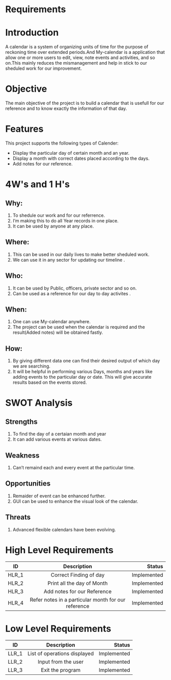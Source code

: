 
# Requirements

# Introduction
A calendar is a system of organizing units of time for the purpose of reckoning time over extended periods.And My-calendar is a application that allow one or more users to edit, view, note events and activities, and so on.This mainly reduces the mismanagement and help in stick to our sheduled work for our improvement. 

# Objective
The main objective of the project is to build a calendar that is usefull for our reference and to know exactly the information of that day.

# Features
This project supports the following types of Calender:

- Display the particular day of certain month and an year.
- Display a month with correct dates placed according to the days. 
- Add notes for our reference.

# 4W's and 1 H's
## Why:
1. To shedule our work and for our referrence.
2. I’m making this to do all Year records in one place.
3. It can be used by anyone at any place.

## Where:
1. This can be used in our daily lives to make better sheduled work.
2. We can use it in any sector for updating our timeline .

## Who:
1. It can be used by Public, officers, private sector and so on.
2. Can be used as a reference for our day to day activites .

## When:
1. One can use My-calendar anywhere.
2. The project can be used when the calendar is required and the result(Added notes) will be obtained fastly.

## How:
1. By giving different data one can find their desired output of which day we are searching.
2. It will be helpful in performing various Days, months and years like adding events to the particular day or date. This will give accurate results based on the events stored.

# SWOT Analysis

## Strengths
1. To find the day of a certaian month and year 
2. It can add various events at various dates.

## Weakness
1. Can’t remaind each and every event at the particular time.

## Opportunities
1. Remaider of event can be enhanced further.
2. GUI can be used to enhance the visual look of the calendar.

## Threats
1. Advanced flexible calendars have been evolving.

# High Level Requirements
| ID   |      Description     |  Status |
|----------|:-------------:|------:|
| HLR_1 |  Correct Finding of day | Implemented  |
| HLR_2 |  Print all the day of Month    | Implemented|
| HLR_3 |  Add notes for our Reference   |  Implemented |
| HLR_4 |  Refer notes in a particular month for our reference   | Implemented  |


# Low Level Requirements
| ID   |      Description     |  Status |
|----------|:-------------:|------:|
| LLR_1 |  List of operations displayed | Implemented  |
| LLR_2 |  Input from the user  | Implemented  |
| LLR_3 |  Exit the program  | Implemented  |
